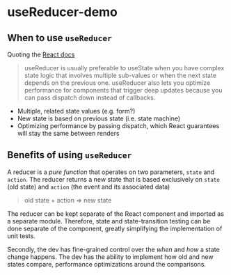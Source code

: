 # useReducer-demo

## When to use `useReducer`

Quoting the [React docs](https://reactjs.org/docs/hooks-reference.html#usereducer)

> useReducer is usually preferable to useState when you have complex state logic that involves multiple sub-values or when the next state depends on the previous one. useReducer also lets you optimize performance for components that trigger deep updates because you can pass dispatch down instead of callbacks.

- Multiple, related state values (e.g. form?)
- New state is based on previous state (i.e. state machine)
- Optimizing performance by passing dispatch, which React guarantees will stay the same between renders

## Benefits of using `useReducer`

A reducer is a *pure function* that operates on two parameters, `state` and `action`. The reducer returns a new state that is based exclusively on `state` (old state) and `action` (the event and its associated data)

> old state + action => new state

The reducer can be kept separate of the React component and imported as a separate module. Therefore, state and state-transition testing can be done separate of the component, greatly simplifying the implementation of unit tests. 

Secondly, the dev has fine-grained control over the *when* and *how* a state change happens. The dev has the ability to implement how old and new states compare, performance optimizations around the comparisons.



